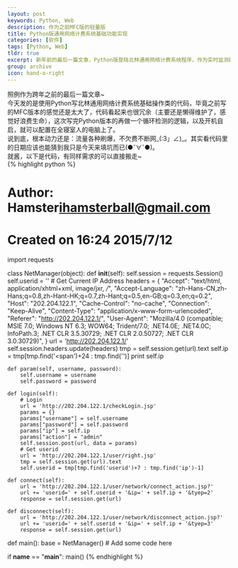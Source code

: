 ```yaml
---
layout: post
keywords: Python, Web
description: 作为之前MFC版的轻量版
title: Python版通用网络计费系统基础功能实现
categories: [软件]
tags: [Python, Web]
tldr: true
excerpt: 新年前的最后一篇文章，Python版登陆北林通用网络计费系统程序，作为实时监测网络流量的基础，在跨年前赶工完毕（虽然博客写的有点晚但这么地吧~）明年还会接着写实时监测的部分
group: archive
icon: hand-o-right
---
```


照例作为跨年之前的最后一篇文章~  
今天发的是使用Python写北林通用网络计费系统基础操作类的代码，毕竟之前写的MFC版本的感觉还是太大了，代码看起来也很冗余（主要还是懒得维护了，感觉好浪费生命），这次写完Python版本的再做一个循环检测的逻辑，以及开机自启，就可以配置在全寝室人的电脑上了。  
说到底，根本动力还是：流量各种刷爆，不欠费不断网\_(:3」∠)\_。其实看代码里的日期应该也能猜到我只是今天来填坑而已(●ˇ∀ˇ●)。  
就酱，以下是代码，有同样需求的可以直接搬走~  
{% highlight python %}
# Author: Hamster<ihamsterball@gmail.com>
# Created on 16:24 2015/7/12
import requests

class NetManager(object):
    def __init__(self):
        self.session = requests.Session()
        self.userid = ''
        # Get Current IP Address
        headers = {
            "Accept": "text/html, application/xhtml+xml, image/jxr, */*",
            "Accept-Language": "zh-Hans-CN,zh-Hans;q=0.8,zh-Hant-HK;q=0.7,zh-Hant;q=0.5,en-GB;q=0.3,en;q=0.2",
            "Host": "202.204.122.1",
            "Cache-Control": "no-cache",
            "Connection": "Keep-Alive",
            "Content-Type": "application/x-www-form-urlencoded",
            "Referer": "http://202.204.122.1/",
            "User-Agent": "Mozilla/4.0 (compatible; MSIE 7.0; Windows NT 6.3; WOW64; Trident/7.0; .NET4.0E; .NET4.0C; InfoPath.3; .NET CLR 3.5.30729; .NET CLR 2.0.50727; .NET CLR 3.0.30729)",
            }
        url = 'http://202.204.122.1/'
        self.session.headers.update(headers)
        tmp = self.session.get(url).text
        self.ip = tmp[tmp.find('<span')+24 : tmp.find('</span>')]
        print self.ip

    def param(self, username, password):
        self.username = username
        self.password = password

    def login(self):
        # Login
        url = 'http://202.204.122.1/checkLogin.jsp'
        params = {}
        params["username"] = self.username
        params["password"] = self.password
        params["ip"] = self.ip
        params["action"] = "admin"
        self.session.post(url, data = params)
        # Get userid
        url = 'http://202.204.122.1/user/right.jsp'
        tmp = self.session.get(url).text
        self.userid = tmp[tmp.find('userid')+7 : tmp.find('ip')-1]

    def connect(self):
        url = 'http://202.204.122.1/user/network/connect_action.jsp?'
        url += 'userid=' + self.userid + '&ip=' + self.ip + '&tyep=2'
        response = self.session.get(url)

    def disconnect(self):
        url = 'http://202.204.122.1/user/network/disconnect_action.jsp?'
        url += 'userid=' + self.userid + '&ip=' + self.ip + '&tyep=3'
        response = self.session.get(url)

def main():
    base = NetManager()
    # Add some code here

if __name__ == "__main__":
    main()
{% endhighlight %}
